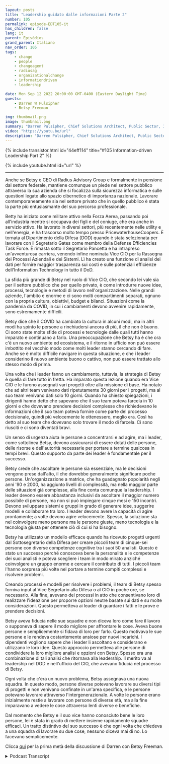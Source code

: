 ```yaml
---
layout: posts
title: "Leadership guidato dalle informazioni Parte 2"
number: 105
permalink: episode-EDT105-it
has_children: false
lang: it
parent: Episódios
grand_parent: Italiano
nav_order: 105
tags:
    - change
    - people
    - changeagent
    - radiusag
    - organizationalchange
    - informationdriven
    - leadership

date: Mon Sep 12 2022 20:00:00 GMT-0400 (Eastern Daylight Time)
guests:
    - Darren W Pulsipher
    - Betsy Freeman

img: thumbnail.png
image: thumbnail.png
summary: "Darren Pulsipher, Chief Solutions Architect, Public Sector, Intel continua la sua conversazione con Betsy Freeman, CEO di Radius Advisory Group, riguardo alla sua esperienza come leader orientato all'informazione nei settori pubblico e privato. Parte due di due."
video: "https://youtu.be/url"
description: "Darren Pulsipher, Chief Solutions Architect, Public Sector, Intel continua la sua conversazione con Betsy Freeman, CEO di Radius Advisory Group, riguardo alla sua esperienza come leader orientato all'informazione nei settori pubblico e privato. Parte due di due."
---
```


<div>
{% include transistor.html id="44eff114" title="#105 Information-driven Leadership Part 2" %}

{% include youtube.html id="url" %}
</div>

---

Anche se Betsy è CEO di Radius Advisory Group e formalmente in pensione dal settore federale, mantiene comunque un piede nel settore pubblico attraverso la sua azienda che si focalizza sulla sicurezza informatica e sulle questioni legate allo spazio cibernetico di importanza nazionale. Lavorare contemporaneamente sia nel settore privato che in quello pubblico è stata la parte più entusiasmante del suo percorso professionale.

Betty ha iniziato come militare attivo nella Forza Aerea, passando poi all'industria mentre si occupava dei figli e del coniuge, che era anche in servizio attivo. Ha lavorato in diversi settori, più recentemente nelle utility e nell'energia, e ha trascorso molto tempo presso PricewaterhouseCoopers. È tornata al Dipartimento della Difesa (DOD) quando è stata selezionata per lavorare con il Segretario Gates come membro della Defense Efficiencies Task Force. È rimasta sotto il Segretario Pancetta e ha intrapreso un'avventurosa carriera, venendo infine nominata Vice CIO per la Rassegna dei Processi Aziendali e dei Sistemi. Lì ha creato una funzione di analisi dei dati per fornire maggior trasparenza sui costi e sulle potenziali efficienze dell'Information Technology in tutto il DoD.

La sfida più grande di Betsy nel ruolo di Vice CIO, che secondo lei vale sia per il settore pubblico che per quello privato, è come introdurre nuove idee, processi, tecnologie e metodi di lavoro nell'organizzazione. Nelle grandi aziende, l'ambito è enorme e ci sono molti compartimenti separati, ognuno con la propria cultura, obiettivi, budget e bilanci. Situazioni come la pandemia da COVID, in cui i cambiamenti devono avvenire rapidamente, sono estremamente difficili.

Betsy dice che il COVID ha cambiato la cultura in alcuni modi, ma in altri modi ha spinto le persone a rinchiudersi ancora di più, il che non è buono. Ci sono state molte sfide di processi e tecnologie dalle quali tutti hanno imparato e continuano a farlo. Una preoccupazione che Betsy ha è che ora c'è un nuovo ambiente ed ecosistema, e il ritorno in ufficio non può essere imbottito nel vecchio modo come molti leader stanno cercando di fare. Anche se è molto difficile navigare in questa situazione, e che i leader considerino il nuovo ambiente buono o cattivo, non può essere trattato allo stesso modo di prima.

Una volta che i leader fanno un cambiamento, tuttavia, la strategia di Betsy è quella di fare tutto in fretta. Ha imparato questa lezione quando era Vice CIO e le furono assegnati vari progetti oltre alla missione di base. Ha notato che ad altri team venivano dati ripetutamente 30 giorni per i progetti, ma al suo team venivano dati solo 10 giorni. Quando ha chiesto spiegazioni, i dirigenti hanno detto che sapevano che il suo team poteva farcela in 10 giorni e che dovevano prendere decisioni complesse che richiedevano le informazioni che il suo team poteva fornire come parte del processo decisionale, quindi più velocemente le ottenessero, meglio era. Così ha detto al suo team che dovevano solo trovare il modo di farcela. Ci sono riusciti e ci sono diventati bravi.

Un senso di urgenza aiuta le persone a concentrarsi e ad agire, ma i leader, come sottolinea Betsy, devono assicurarsi di essere dotati delle persone, delle risorse e dell'autorità necessarie per portare a termine qualcosa in tempi brevi. Questo supporto da parte dei leader è fondamentale per il successo.

Betsy crede che ascoltare le persone sia essenziale, ma le decisioni vengono prese dall'alto, il che dovrebbe generalmente significare poche persone. Un'organizzazione a matrice, che ha guadagnato popolarità negli anni '90 e 2000, ha aggiunto livelli di complessità, ma nella maggior parte delle situazioni già complesse, alla fine conta comunque la leadership. I leader devono essere abbastanza inclusivi da ascoltare il maggior numero possibile di persone, ma non si può impiegare cinque mesi e 150 incontri. Devono sviluppare sistemi e gruppi in grado di generare idee, suggerire modelli e collaborare tra loro. I leader devono avere la capacità di agire prontamente; a volte devono agire velocemente. Spesso, la soluzione sta nel coinvolgere meno persone ma le persone giuste, meno tecnologia e la tecnologia giusta per ottenere ciò di cui si ha bisogno.

Betsy ha utilizzato un modello efficace quando ha ricevuto progetti urgenti dal Sottosegretario della Difesa per creare piccoli team di cinque-sei persone con diverse competenze cognitive tra i suoi 50 analisti. Questo è stato un successo perché conosceva bene la personalità e le competenze dei suoi analisti e poteva scegliere i team in modo mirato anziché coinvolgere un gruppo enorme e cercare il contributo di tutti. I piccoli team l'hanno sorpresa più volte nel portare a termine compiti complessi e risolvere problemi.

Creando processi e modelli per risolvere i problemi, il team di Betsy spesso forniva input al Vice Segretario alla Difesa o al CIO in poche ore, se necessario. Alla fine, avevano dei processi in atto che consentivano loro di realizzare l'ideazione per proporre opzioni neutre basate sui dati e su molte considerazioni. Questo permetteva ai leader di guardare i fatti e le prove e prendere decisioni.

Betsy aveva fiducia nelle sue squadre e non diceva loro come fare il lavoro o supponeva di sapere il modo migliore per affrontare le cose. Aveva buone persone e semplicemente si fidava di loro per farlo. Questo motivava le sue persone e le rendeva costantemente ansiose per nuovi incarichi. I dipendenti vogliono sapere che i leader li ascoltano e considerano e utilizzano le loro idee. Questo approccio permetteva alle persone di condividere la loro migliore analisi e opzioni con Betsy. Spesso era una combinazione di tali analisi che ritornava alla leadership. Il merito va al leadership nel DOD e nell'ufficio del CIO, che avevano fiducia nel processo di Betsy.

Ogni volta che c'era un nuovo problema, Betsy assegnava una nuova squadra. In questo modo, persone diverse potevano lavorare su diversi tipi di progetti e non venivano confinate in un'area specifica, e le persone potevano lavorare attraverso l'intergenerazionale. A volte le persone erano inizialmente restie a lavorare con persone di diverse età, ma alla fine imparavano a vedere le cose attraverso lenti diverse e benefiche.

Dal momento che Betsy e il suo vice hanno conosciuto bene le loro persone, lei è stata in grado di mettere insieme rapidamente squadre efficaci. Un tratto distintivo del suo successo è che ogni volta che chiedeva a una squadra di lavorare su due cose, nessuno diceva mai di no. Lo facevano semplicemente.

Clicca [qui](episode-EDT104) per la prima metà della discussione di Darren con Betsy Freeman.



<details>
<summary> Podcast Transcript </summary>

<p></p>

</details>
